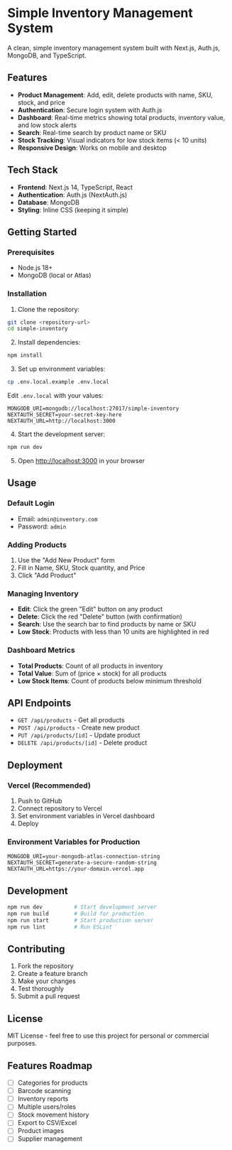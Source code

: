 # Simple Inventory Management System

A clean, simple inventory management system built with Next.js, Auth.js, MongoDB, and TypeScript.

## Features

- **Product Management**: Add, edit, delete products with name, SKU, stock, and price
- **Authentication**: Secure login system with Auth.js
- **Dashboard**: Real-time metrics showing total products, inventory value, and low stock alerts
- **Search**: Real-time search by product name or SKU
- **Stock Tracking**: Visual indicators for low stock items (< 10 units)
- **Responsive Design**: Works on mobile and desktop

## Tech Stack

- **Frontend**: Next.js 14, TypeScript, React
- **Authentication**: Auth.js (NextAuth.js)
- **Database**: MongoDB
- **Styling**: Inline CSS (keeping it simple)

## Getting Started

### Prerequisites

- Node.js 18+
- MongoDB (local or Atlas)

### Installation

1. Clone the repository:
```bash
git clone <repository-url>
cd simple-inventory
```

2. Install dependencies:
```bash
npm install
```

3. Set up environment variables:
```bash
cp .env.local.example .env.local
```

Edit `.env.local` with your values:
```
MONGODB_URI=mongodb://localhost:27017/simple-inventory
NEXTAUTH_SECRET=your-secret-key-here
NEXTAUTH_URL=http://localhost:3000
```

4. Start the development server:
```bash
npm run dev
```

5. Open [http://localhost:3000](http://localhost:3000) in your browser

## Usage

### Default Login
- Email: `admin@inventory.com`
- Password: `admin`

### Adding Products
1. Use the "Add New Product" form
2. Fill in Name, SKU, Stock quantity, and Price
3. Click "Add Product"

### Managing Inventory
- **Edit**: Click the green "Edit" button on any product
- **Delete**: Click the red "Delete" button (with confirmation)
- **Search**: Use the search bar to find products by name or SKU
- **Low Stock**: Products with less than 10 units are highlighted in red

### Dashboard Metrics
- **Total Products**: Count of all products in inventory
- **Total Value**: Sum of (price × stock) for all products
- **Low Stock Items**: Count of products below minimum threshold

## API Endpoints

- `GET /api/products` - Get all products
- `POST /api/products` - Create new product
- `PUT /api/products/[id]` - Update product
- `DELETE /api/products/[id]` - Delete product

## Deployment

### Vercel (Recommended)

1. Push to GitHub
2. Connect repository to Vercel
3. Set environment variables in Vercel dashboard
4. Deploy

### Environment Variables for Production

```
MONGODB_URI=your-mongodb-atlas-connection-string
NEXTAUTH_SECRET=generate-a-secure-random-string
NEXTAUTH_URL=https://your-domain.vercel.app
```

## Development

```bash
npm run dev          # Start development server
npm run build        # Build for production
npm run start        # Start production server
npm run lint         # Run ESLint
```

## Contributing

1. Fork the repository
2. Create a feature branch
3. Make your changes
4. Test thoroughly
5. Submit a pull request

## License

MIT License - feel free to use this project for personal or commercial purposes.

## Features Roadmap

- [ ] Categories for products
- [ ] Barcode scanning
- [ ] Inventory reports
- [ ] Multiple users/roles
- [ ] Stock movement history
- [ ] Export to CSV/Excel
- [ ] Product images
- [ ] Supplier management